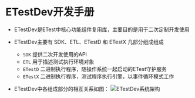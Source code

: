 # ETestDev开发手册

- ETestDev是ETest中核心功能组件复用库，主要目的是用于二次定制开发使用

- ETestDev主要有 SDK、ETL、ETestD 和 ETestX 几部分组成组成

    * `SDK` 提供二次开发使用的API
    * `ETL` 用于描述测试执行环境对象
    * `ETestD` 二进制执行程序，随操作系统一起启动的ETest守护服务
    * `ETestX` 二进制执行程序，测试程序执行引擎，以事件循环模式工作

- ETestDev中各组成部分的相互关系如图：
    ![ETestDev系统架构](https://assets.processon.com/chart_image/5e8b29e6e4b03bfcd082a5fb.png)